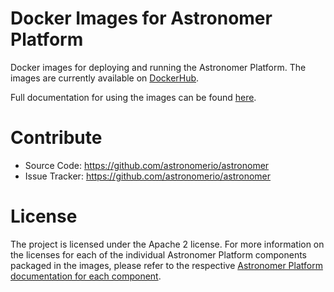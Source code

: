 Docker Images for Astronomer Platform
===

Docker images for deploying and running the Astronomer Platform.  The images are currently available on [DockerHub](https://hub.docker.com/u/astronomerio/).

Full documentation for using the images can be found [here](https://astronomerio.github.io/astronomer/).

# Contribute

- Source Code: https://github.com/astronomerio/astronomer
- Issue Tracker: https://github.com/astronomerio/astronomer

# License

The project is licensed under the Apache 2 license. For more information on the licenses for each of the individual Astronomer Platform components packaged in the images, please refer to the respective [Astronomer Platform documentation for each component](https://astronomerio.github.io/astronomer/).  

